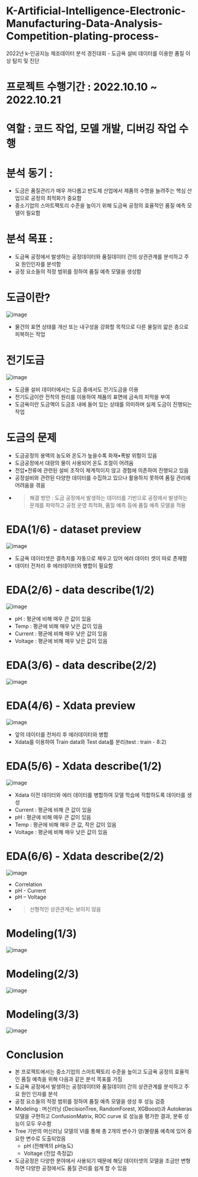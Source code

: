 # K-Artificial-Intelligence-Electronic-Manufacturing-Data-Analysis-Competition-plating-process-
2022년 k-인공지능 제조데이터 분석 경진대회 - 도금욕 설비 데이터를 이용한 품질 이상 탐지 및 진단

# 프로젝트 수행기간 : 2022.10.10 ~ 2022.10.21
# 역할 : 코드 작업, 모델 개발, 디버깅 작업 수행

# 분석 동기 :
* 도금은 품질관리가 매우 까다롭고 반도체 산업에서 제품의 수명을 늘려주는 핵심 산업으로 공정의 최적화가 중요함
* 중소기업의 스마트팩토리 수준을 높이기 위해 도금욕 공정의 효율적인 품질 예측 모델이 필요함

# 분석 목표 : 
* 도금욕 공정에서 발생하는 공정데이터와 품질데이터 간의 상관관계를 분석하고 주요 원인인자를 분석함
* 공정 요소들의 적정 범위를 정하여 품질 예측 모델을 생성함

# 도금이란?

![image](https://github.com/shinho123/K-Artificial-Intelligence-Electronic-Manufacturing-Data-Analysis-Competition-plating-process-/assets/105840783/029e0e14-3b9f-4645-aa85-c32591840633)

* 물건의 표면 상태를 개선 또는 내구성을 강화할 목적으로 다른 물질의 얇은 층으로 피복하는 작업

# 전기도금

![image](https://github.com/shinho123/K-Artificial-Intelligence-Electronic-Manufacturing-Data-Analysis-Competition-plating-process-/assets/105840783/b84ff7ab-c5f3-4349-9ae6-729ce779bd68)

* 도금욜 설비 데이터에서는 도금 중에서도 전기도금을 이용
* 전기도금이란 전착의 원리를 이용하여 제품의 표면에 금속의 피막을 부여
* 도금욕이란 도금액이 도금조 내에 들어 있는 상태를 의미하며 실제 도금이 진행되는 작업

# 도금의 문제

* 도금공정의 용액의 농도와 온도가 높을수록 화재•폭발 위험이 있음
* 도금공정에서 대량의 물이 사용되어 온도 조절이 어려움
* 전압•전류에 관련된 설비 조작이 체계적이지 않고 경험에 의존하여 진행되고 있음
* 공정설비와 관련된 다양한 데이터를 수집하고 있으나 활용하지 못하여 품질 관리에 어려움을 겪음
* > 해결 방안 : 도금 공정에서 발생하는 데이터를 기반으로 공정에서 발생하는 문제를 파악하고 공정 운영 최적화, 품질 예측 등에 품질 예측 모델을 적용

# EDA(1/6) - dataset preview

![image](https://github.com/shinho123/K-Artificial-Intelligence-Electronic-Manufacturing-Data-Analysis-Competition-plating-process-/assets/105840783/b36a9638-a4c8-4261-8cef-877daa7dda88)

* 도금욕 데이터셋은 결측치를 자동으로 채우고 있어 에러 데이터 셋이 따로 존재함
* 데이터 전처리 후 에러데이터와 병합이 필요함

# EDA(2/6) - data describe(1/2)

![image](https://github.com/shinho123/K-Artificial-Intelligence-Electronic-Manufacturing-Data-Analysis-Competition-plating-process-/assets/105840783/15488357-d6fc-47dd-bb0d-ea72b138ae5f)

* pH : 평균에 비해 매우 큰 값이 있음
* Temp : 평균에 비해 매우 낮은 값이 있음
* Current : 평균에 비해 매우 낮은 값이 있음
* Voltage : 평균에 비해 매우 낮은 값이 있음

# EDA(3/6) - data describe(2/2)

![image](https://github.com/shinho123/K-Artificial-Intelligence-Electronic-Manufacturing-Data-Analysis-Competition-plating-process-/assets/105840783/847b0990-82bf-4925-a481-2b6feffe2190)

# EDA(4/6) - Xdata preview

![image](https://github.com/shinho123/K-Artificial-Intelligence-Electronic-Manufacturing-Data-Analysis-Competition-plating-process-/assets/105840783/35d4c78d-baf6-42a0-80a4-f7dcdfdc1406)

* 앞의 데이터를 전처리 후 에러데이터와 병합
* Xdata를 이용하여 Train data와 Test data를 분리(test : train - 8:2)

# EDA(5/6) - Xdata describe(1/2)

![image](https://github.com/shinho123/K-Artificial-Intelligence-Electronic-Manufacturing-Data-Analysis-Competition-plating-process-/assets/105840783/3871f6ec-d0bf-4b0a-9e2f-70840b0adc10)

* Xdata 이전 데이터와 에러 데이터를 병합하여 모델 학습에 적합하도록 데이터를 생성
* Current : 평균에 비해 큰 값이 있음
* pH : 평균에 비해 매우 큰 값이 있음
* Temp : 평균에 비해 매우 큰 값, 작은 값이 있음
* Voltage : 평균에 비해 매우 낮은 값이 있음

# EDA(6/6) - Xdata describe(2/2)

![image](https://github.com/shinho123/K-Artificial-Intelligence-Electronic-Manufacturing-Data-Analysis-Competition-plating-process-/assets/105840783/45b58a15-d3cb-4d8b-b7c3-973a0f5216a9)

* Correlation
* pH - Current
* pH – Voltage
* > 선형적인 상관관계는 보이지 않음

# Modeling(1/3)

![image](https://github.com/shinho123/K-Artificial-Intelligence-Electronic-Manufacturing-Data-Analysis-Competition-plating-process-/assets/105840783/6a8bfe6d-0cd4-4128-a590-4405311aea43)

# Modeling(2/3)

![image](https://github.com/shinho123/K-Artificial-Intelligence-Electronic-Manufacturing-Data-Analysis-Competition-plating-process-/assets/105840783/62c5840e-2788-4548-94f0-51a62341d077)

# Modeling(3/3)

![image](https://github.com/shinho123/K-Artificial-Intelligence-Electronic-Manufacturing-Data-Analysis-Competition-plating-process-/assets/105840783/c33ffbd8-0740-47e0-91eb-7bdc7ce89c37)

# Conclusion

* 본 프로젝트에서는 중소기업의 스마트팩토리 수준을 높이고 도금욕 공정의 효율적인 품질 예측을 위해 다음과 같은 분석 목표를 가짐
* 도금욕 공정에서 발생하는 공정데이터와 품질데이터 간의 상관관계를 분석하고 주요 원인 인자를 분석
* 공정 요소들의 적정 범위를 정하여 품질 예측 모델을 생성 후 성능 검증
* Modeling : 머신러닝 (DecisionTree, RandomForest, XGBoost)과 Autokeras 모델을 구현하고 ConfusionMatrix, ROC curve 로 성능을 평가한 결과, 분류 성능이 모두 우수함
* Tree 기반의 머신러닝 모델의 VI를 통해 총 2개의 변수가 양/불량품 예측에 있어 중요한 변수로 도출되었음
  - pH (전해액의 pH농도)
  - Voltage (전압 측정값)
* 도금공정은 다양한 분야에서 사용되기 때문에 해당 데이터셋의 모델을 조금만 변형하면 다양한 공정에서도 품질 관리를 쉽게 할 수 있음
